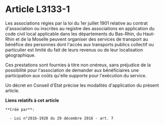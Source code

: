 # Article L3133-1

Les associations régies par la loi du 1er juillet 1901 relative au  contrat d'association ou inscrites au registre des
associations en  application du code civil local applicable dans les départements du  Bas-Rhin, du Haut-Rhin et de la Moselle
peuvent organiser des services  de transport au bénéfice des personnes dont l'accès aux transports  publics collectif ou
particulier est limité du fait de leurs revenus ou  de leur localisation géographique. 

Ces  prestations sont fournies à titre non onéreux, sans préjudice de la  possibilité pour l'association de demander aux
bénéficiaires une  participation aux coûts qu'elle supporte pour l'exécution du service. 

Un décret en Conseil d'Etat précise les modalités d'application du présent article.

**Liens relatifs à cet article**

	**Créé par**:

	  - Loi n°2016-1920 du 29 décembre 2016 - art. 7
